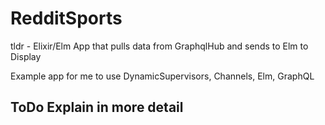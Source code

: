 # RedditSports

tldr - Elixir/Elm App that pulls data from GraphqlHub and sends to Elm to Display


Example app for me to use DynamicSupervisors, Channels, Elm, GraphQL

## ToDo Explain in more detail

